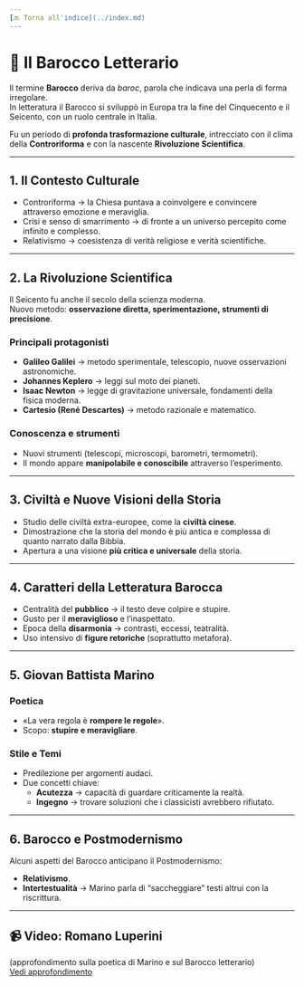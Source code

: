 ```yaml
---
[🔙 Torna all'indice](../index.md)
---
```


# 📖 Il Barocco Letterario

Il termine **Barocco** deriva da *baroc*, parola che indicava una perla di forma irregolare.  
In letteratura il Barocco si sviluppò in Europa tra la fine del Cinquecento e il Seicento, con un ruolo centrale in Italia.  

Fu un periodo di **profonda trasformazione culturale**, intrecciato con il clima della **Controriforma** e con la nascente **Rivoluzione Scientifica**.  

---

## 1. Il Contesto Culturale
- Controriforma → la Chiesa puntava a coinvolgere e convincere attraverso emozione e meraviglia.  
- Crisi e senso di smarrimento → di fronte a un universo percepito come infinito e complesso.  
- Relativismo → coesistenza di verità religiose e verità scientifiche.  

---

## 2. La Rivoluzione Scientifica
Il Seicento fu anche il secolo della scienza moderna.  
Nuovo metodo: **osservazione diretta, sperimentazione, strumenti di precisione**.  

### Principali protagonisti
- **Galileo Galilei** → metodo sperimentale, telescopio, nuove osservazioni astronomiche.  
- **Johannes Keplero** → leggi sul moto dei pianeti.  
- **Isaac Newton** → legge di gravitazione universale, fondamenti della fisica moderna.  
- **Cartesio (René Descartes)** → metodo razionale e matematico.  

### Conoscenza e strumenti
- Nuovi strumenti (telescopi, microscopi, barometri, termometri).  
- Il mondo appare **manipolabile e conoscibile** attraverso l’esperimento.  

---

## 3. Civiltà e Nuove Visioni della Storia
- Studio delle civiltà extra-europee, come la **civiltà cinese**.  
- Dimostrazione che la storia del mondo è più antica e complessa di quanto narrato dalla Bibbia.  
- Apertura a una visione **più critica e universale** della storia.  

---

## 4. Caratteri della Letteratura Barocca
- Centralità del **pubblico** → il testo deve colpire e stupire.  
- Gusto per il **meraviglioso** e l’inaspettato.  
- Epoca della **disarmonia** → contrasti, eccessi, teatralità.  
- Uso intensivo di **figure retoriche** (soprattutto metafora).  

---

## 5. Giovan Battista Marino

### Poetica
- «La vera regola è **rompere le regole**».  
- Scopo: **stupire e meravigliare**.  

### Stile e Temi
- Predilezione per argomenti audaci.  
- Due concetti chiave:  
  - **Acutezza** → capacità di guardare criticamente la realtà.  
  - **Ingegno** → trovare soluzioni che i classicisti avrebbero rifiutato.  

---

## 6. Barocco e Postmodernismo
Alcuni aspetti del Barocco anticipano il Postmodernismo:  
- **Relativismo**.  
- **Intertestualità** → Marino parla di “saccheggiare” testi altrui con la riscrittura.  

---

## 📹 Video: Romano Luperini
(approfondimento sulla poetica di Marino e sul Barocco letterario)  
[Vedi approfondimento](../Esercizi/Barocco_p17.md)
